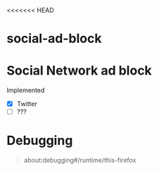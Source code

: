 <<<<<<< HEAD
# social-ad-block

#  Social Network ad block

Implemented

- [X] Twitter
- [ ] ???

# Debugging

> about:debugging#/runtime/this-firefox
